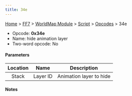 ```yaml
---
title: 34e
---
```


[Home](../../../../Main%20Page.md.md) > [FF7](../../../../FF7.md) > [WorldMap Module](../../../WorldMap%20Module.md) > [Script](../../Script.md) > [Opcodes](../Opcodes.md) > 34e

-   Opcode: **0x34e**
-   Name: hide animation layer
-   Two-word opcode: No

#### Parameters

| Location |   Name   |       Description       |
|:--------:|:--------:|:-----------------------:|
|  Stack   | Layer ID | Animation layer to hide |

#### Notes
